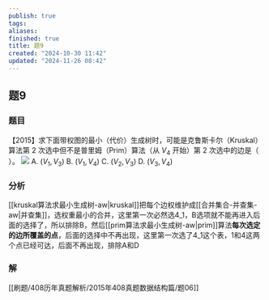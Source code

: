```yaml
---
publish: true
tags: 
aliases: 
finished: true
title: 题9
created: "2024-10-30 11:42"
updated: "2024-11-26 08:42"
---
```

## 题9
### 题目
【2015】求下面带权图的最小（代价）生成树时，可能是克鲁斯卡尔（Kruskal）算法第 2 次选中但不是普里姆（Prim）算法（从 $V_4$ 开始）第 2 次选中的边是（ ）。
![](https://img.hwenyi.tech/202411261626415.webp)
A. $(V_1,V_3)$
B. $(V_1,V_4)$
C. $(V_2,V_3)$
D. $(V_3,V_4)$
### 分析
[[kruskal算法求最小生成树-aw|kruskal]]把每个边权维护成[[合并集合-并查集-aw|并查集]]，选权重最小的合并，这里第一次必然选4_1，B选项就不能再进入后面的选择了，所以排除B，然后[[prim算法求最小生成树-aw|prim]]算法**每次选定的边所覆盖的点**，后面的选择中不再出现，这里第一次选了4_1这个表，1和4这两个点已经可达，后面不再出现，排除A和D
### 解
[[刷题/408历年真题解析/2015年408真题数据结构篇/题06]]